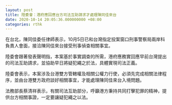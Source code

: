 ```yaml
---
layout: post
title: 陸委會：港府應回應台方司法互助請求才處理陳同佳來台
date: 2020-10-14 20:05:36.000000000 +08:00
categories: rthk
---
```


在台北，陳同佳委任律師表示，10月5日已和台灣指定投案窗口刑事警察局兩岸科負責人會面，接洽陳同佳來台接受刑事偵查相關事宜。

陸委會跟著發表聲明指，本案基於事實調查的所需，港府應務實回應早前台灣提出的司法互助請求，並協助早日將疑犯繩之於法，具體實現司法正義。

陸委會表示，本案涉及台港雙方管轄權及相關公權力行使，必須先完成相關法律程序，並由台港雙方政府談好相關事宜，才能處理陳同佳來台入境問題。

法務部長蔡清祥表示，有關司法互助部分，呼籲港方秉持共同打擊犯罪的精神，提供台方相關事證，一定要讓疑犯繩之以法。
